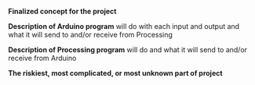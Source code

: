 **Finalized concept for the project**

**Description of Arduino program**
will do with each input and output and what it will send to and/or receive from Processing

**Description of Processing program** will do and what it will send to and/or receive from Arduino

**The riskiest, most complicated, or most unknown part of project**


